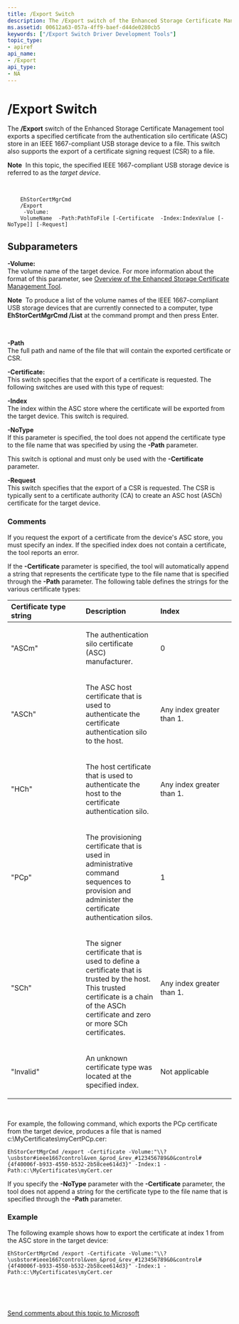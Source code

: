 ```yaml
---
title: /Export Switch
description: The /Export switch of the Enhanced Storage Certificate Management tool exports a specified certificate from the authentication silo certificate (ASC) store in an IEEE 1667-compliant USB storage device to a file.
ms.assetid: 00612a63-057a-4ff9-baef-d44de0280cb5
keywords: ["/Export Switch Driver Development Tools"]
topic_type:
- apiref
api_name:
- /Export
api_type:
- NA
---
```


# /Export Switch


The **/Export** switch of the Enhanced Storage Certificate Management tool exports a specified certificate from the authentication silo certificate (ASC) store in an IEEE 1667-compliant USB storage device to a file. This switch also supports the export of a certificate signing request (CSR) to a file.

**Note**  In this topic, the specified IEEE 1667-compliant USB storage device is referred to as the *target device*.

 

``` syntax
    EhStorCertMgrCmd 
    /Export 
     -Volume:
    VolumeName  -Path:PathToFile [-Certificate  -Index:IndexValue [-NoType]] [-Request]
```

## <span id="Subparameters"></span><span id="subparameters"></span><span id="SUBPARAMETERS"></span>Subparameters


<span id="_______-Volume_______"></span><span id="_______-volume_______"></span><span id="_______-VOLUME_______"></span> **-Volume:**   
The volume name of the target device. For more information about the format of this parameter, see [Overview of the Enhanced Storage Certificate Management Tool](overview-of-the-enhanced-storage-certificate-management-tool.md).

**Note**  To produce a list of the volume names of the IEEE 1667-compliant USB storage devices that are currently connected to a computer, type **EhStorCertMgrCmd /List** at the command prompt and then press Enter.

 

<span id="_______-Path______"></span><span id="_______-path______"></span><span id="_______-PATH______"></span> **-Path**   
The full path and name of the file that will contain the exported certificate or CSR.

<span id="_______-Certificate_______"></span><span id="_______-certificate_______"></span><span id="_______-CERTIFICATE_______"></span> **-Certificate:**   
This switch specifies that the export of a certificate is requested. The following switches are used with this type of request:

<span id="-Index"></span><span id="-index"></span><span id="-INDEX"></span>**-Index**  
The index within the ASC store where the certificate will be exported from the target device. This switch is required.

<span id="-NoType"></span><span id="-notype"></span><span id="-NOTYPE"></span>**-NoType**  
If this parameter is specified, the tool does not append the certificate type to the file name that was specified by using the **-Path** parameter.

This switch is optional and must only be used with the **-Certificate** parameter.

<span id="_______-Request______"></span><span id="_______-request______"></span><span id="_______-REQUEST______"></span> **-Request**   
This switch specifies that the export of a CSR is requested. The CSR is typically sent to a certificate authority (CA) to create an ASC host (ASCh) certificate for the target device.

### <span id="comments"></span><span id="COMMENTS"></span>Comments

If you request the export of a certificate from the device's ASC store, you must specify an index. If the specified index does not contain a certificate, the tool reports an error.

If the **-Certificate** parameter is specified, the tool will automatically append a string that represents the certificate type to the file name that is specified through the **-Path** parameter. The following table defines the strings for the various certificate types:

<table>
<colgroup>
<col width="33%" />
<col width="33%" />
<col width="33%" />
</colgroup>
<thead>
<tr class="header">
<th align="left">Certificate type string</th>
<th align="left">Description</th>
<th align="left">Index</th>
</tr>
</thead>
<tbody>
<tr class="odd">
<td align="left"><p>&quot;ASCm&quot;</p></td>
<td align="left"><p>The authentication silo certificate (ASC) manufacturer.</p></td>
<td align="left"><p>0</p></td>
</tr>
<tr class="even">
<td align="left"><p>&quot;ASCh&quot;</p></td>
<td align="left"><p>The ASC host certificate that is used to authenticate the certificate authentication silo to the host.</p></td>
<td align="left"><p>Any index greater than 1.</p></td>
</tr>
<tr class="odd">
<td align="left"><p>&quot;HCh&quot;</p></td>
<td align="left"><p>The host certificate that is used to authenticate the host to the certificate authentication silo.</p></td>
<td align="left"><p>Any index greater than 1.</p></td>
</tr>
<tr class="even">
<td align="left"><p>&quot;PCp&quot;</p></td>
<td align="left"><p>The provisioning certificate that is used in administrative command sequences to provision and administer the certificate authentication silos.</p></td>
<td align="left"><p>1</p></td>
</tr>
<tr class="odd">
<td align="left"><p>&quot;SCh&quot;</p></td>
<td align="left"><p>The signer certificate that is used to define a certificate that is trusted by the host. This trusted certificate is a chain of the ASCh certificate and zero or more SCh certificates.</p></td>
<td align="left"><p>Any index greater than 1.</p></td>
</tr>
<tr class="even">
<td align="left"><p>&quot;Invalid&quot;</p></td>
<td align="left"><p>An unknown certificate type was located at the specified index.</p></td>
<td align="left"><p>Not applicable</p></td>
</tr>
</tbody>
</table>

 

For example, the following command, which exports the PCp certificate from the target device, produces a file that is named c:\\MyCertificates\\myCertPCp.cer:

```
EhStorCertMgrCmd /export -Certificate -Volume:"\\?\usbstor#ieee1667control&ven_&prod_&rev_#123456789&0&control#{4f40006f-b933-4550-b532-2b58cee614d3}" -Index:1 -Path:c:\MyCertificates\myCert.cer
```

If you specify the **-NoType** parameter with the **-Certificate** parameter, the tool does not append a string for the certificate type to the file name that is specified through the **-Path** parameter.

### <span id="example"></span><span id="EXAMPLE"></span>Example

The following example shows how to export the certificate at index 1 from the ASC store in the target device:

```
EhStorCertMgrCmd /export -Certificate -Volume:"\\?\usbstor#ieee1667control&ven_&prod_&rev_#123456789&0&control#{4f40006f-b933-4550-b532-2b58cee614d3}" -Index:1 -Path:c:\MyCertificates\myCert.cer
```

 

 

[Send comments about this topic to Microsoft](mailto:wsddocfb@microsoft.com?subject=Documentation%20feedback%20[devtest\devtest]:%20/Export%20Switch%20%20RELEASE:%20%2811/17/2016%29&body=%0A%0APRIVACY%20STATEMENT%0A%0AWe%20use%20your%20feedback%20to%20improve%20the%20documentation.%20We%20don't%20use%20your%20email%20address%20for%20any%20other%20purpose,%20and%20we'll%20remove%20your%20email%20address%20from%20our%20system%20after%20the%20issue%20that%20you're%20reporting%20is%20fixed.%20While%20we're%20working%20to%20fix%20this%20issue,%20we%20might%20send%20you%20an%20email%20message%20to%20ask%20for%20more%20info.%20Later,%20we%20might%20also%20send%20you%20an%20email%20message%20to%20let%20you%20know%20that%20we've%20addressed%20your%20feedback.%0A%0AFor%20more%20info%20about%20Microsoft's%20privacy%20policy,%20see%20http://privacy.microsoft.com/default.aspx. "Send comments about this topic to Microsoft")




